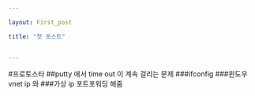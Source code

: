 ```yaml
---

layout: First_post

title: "첫 포스트"


---
```

#프로토스타
##putty  에서 time out  이 계속 걸리는 문제
###ifconfig 
###윈도우 vnet ip 와 
###가상 ip 포트포워딩 해줌